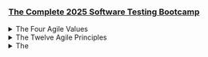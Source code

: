### [The Complete 2025 Software Testing Bootcamp](https://www.udemy.com/course/testerbootcamp/)

<details>
  <summary>The Four Agile Values</summary>

The Agile Manifesto is built on four core values, emphasizing a preference for the first element when a conflict arises: 

- [ ] **Individuals and interactions over processes and tools:** Valuing people and how they work together more than the strict adherence to processes or specific tools.
- [ ] **Working software over comprehensive documentation:** Prioritizing the creation of functional software rather than spending excessive time on detailed, comprehensive documents.
- [ ] **Customer collaboration over contract negotiation:** Fostering continuous collaboration with the customer throughout the project, rather than solely relying on formal contracts.
- [ ] **Responding to change over following a plan:** Embracing changes and adapting to new requirements, even late in the development cycle, instead of rigidly sticking to an initial plan. 

</details>

<details>
  <summary>The Twelve Agile Principles </summary>

These principles elaborate on the four values, offering more specific guidance for agile teams: 

- [ ] **Customer satisfaction through early and continuous delivery:** Prioritize customer satisfaction by delivering valuable software frequently and early.
- [ ] **Welcome changing requirements:** Be prepared to adapt to changes at any stage of development.
- [ ] **Deliver working software frequently:** Deliver functional software in short intervals (weeks rather than months).
- [ ] **Business and developers collaborate daily:** Foster close, daily cooperation between business stakeholders and the development team.
- [ ] **Motivated individuals, built around them:** Build projects around motivated individuals, trusting them to do the work.
- [ ] **Face-to-face communication:** Emphasize face-to-face conversations as the most effective form of communication.
- [ ] **Working software as primary measure of progress:** Progress is measured by the delivery of useful, working software.
- [ ] **Maintain a sustainable pace:** Promote sustainable development so that teams can maintain a constant pace indefinitely.
- [ ] **Continuous attention to technical excellence:** Strive for high technical quality and good design to enhance agility.
- [ ] **Embrace simplicity:** Prioritize simplicity and maximize the amount of work not done.
- [ ] **Self-organizing teams:** Encourage self-organizing teams that can create their own best architectures, requirements, and designs.
- [ ] **Regularly reflect and adjust:** The team regularly reflects on its performance to become more effective and adjusts its behavior and processes accordingly. 


</details>









<details>
  <summary>The </summary>

T: 

- [ ] **Individuals and interactions over processes and tools:** Valuing
- [ ] 


</details>




